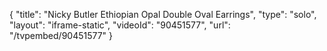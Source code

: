 {
    "title": "Nicky Butler Ethiopian Opal Double Oval Earrings",
    "type": "solo",
    "layout": "iframe-static",
    "videoId": "90451577",
    "url": "\/tvpembed\/90451577"
}